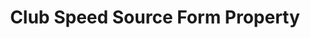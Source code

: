 ---
# -------------------------- #
#     USING THIS TEMPLATE    #
# -------------------------- #

## NEED HELP USING THIS TEMPLATE? SEE:
## https://docs-about-stitch-docs.netlify.com/reference/connect-templates/destination-form-property/
## FOR INSTRUCTIONS & REFERENCE INFO

## PLEASE REMOVE COMMENTS WHEN FINISHED


# -------------------------- #
#        CONTENT TYPE        #
# -------------------------- #

content-type: "api-form"
form-type: "source"
key: "source-form-properties-clubspeed-object"


# -------------------------- #
#        OBJECT INFO         #
# -------------------------- #

title: "Club Speed Source Form Property"
api-type: "platform.clubspeed"
display-name: "Club Speed"

source-type: "saas"
docs-name: "clubspeed"

description: ""


# -------------------------- #
#      OBJECT ATTRIBUTES     #
# -------------------------- #

# uses-common-fields: true/false
# See these fields in _data/connect/common/all-sources.yml
# May also include applicable fields in _data/connect/common/all-sources.yml

object-attributes:
  - name: "private_key"
    type: "string"
    required: true
    description: "The user's {{ form-property.display-name }} private API key. The user will need to contact [{{ form-property.display-name }} support](mailto: support@clubspeed.com) to obtain this credential."
    value: "<PRIVATE_API_KEY>"

  - name: "subdomain"
    type: "string"
    required: true
    description: |
      The user's {{ form-property.display-name }} subdomain.

      **For example:** If the full URL is `stitchdata.clubspeedtiming.com`, only `stitchdata` should be entered.
    value: "<SUBDOMAIN>"    
---